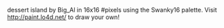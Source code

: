 dessert island by Big_Al in 16x16 #pixels using the Swanky16 palette. Visit http://paint.lo4d.net/ to draw your own! 